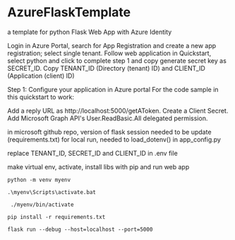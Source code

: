 # AzureFlaskTemplate
a template for python Flask Web App with Azure Identity


Login in Azure Portal, search for App Registration and create a new app registration; select single tenant. 
Follow web application in Quickstart, select python and click to complete step 1 and copy generate secret key as SECRET_ID. Copy TENANT_ID (Directory (tenant) ID) and CLIENT_ID (Application (client) ID)

Step 1: Configure your application in Azure portal
For the code sample in this quickstart to work:

Add a reply URL as http://localhost:5000/getAToken.
Create a Client Secret.
Add Microsoft Graph API's User.ReadBasic.All delegated permission.

in microsoft github repo, version of flask session needed to be update (requirements.txt) 
for local run, needed to load_dotenv() in app_config.py

replace TENANT_ID, SECRET_ID and CLIENT_ID in .env file

make virtual env, activate, install libs with pip and run web app

```
python -m venv myenv
```

```
.\myenv\Scripts\activate.bat
```

```
 ./myenv/bin/activate
```

```
pip install -r requirements.txt
```

```
flask run --debug --host=localhost --port=5000
```